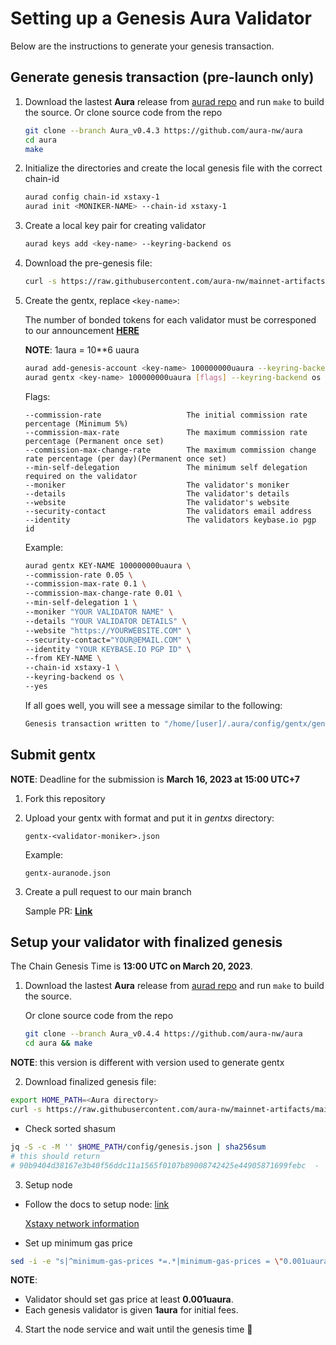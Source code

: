 # Setting up a Genesis Aura Validator

Below are the instructions to generate your genesis transaction.

## Generate genesis transaction (pre-launch only)

1. Download the lastest **Aura** release from [aurad repo](https://github.com/aura-nw/aura) and run `make` to build the source.
   Or clone source code from the repo
   ```bash
   git clone --branch Aura_v0.4.3 https://github.com/aura-nw/aura
   cd aura
   make
   ```
   
2. Initialize the  directories and create the local genesis file with the correct
   chain-id

   ```bash
   aurad config chain-id xstaxy-1
   aurad init <MONIKER-NAME> --chain-id xstaxy-1
   ```

3. Create a local key pair for creating validator

   ```bash
   aurad keys add <key-name> --keyring-backend os
   ```

4. Download the pre-genesis file:

   ```bash
   curl -s https://raw.githubusercontent.com/aura-nw/mainnet-artifacts/main/xstaxy-1/pre-genesis.json >~/.aura/config/genesis.json
   ```

5. Create the gentx, replace `<key-name>`:

   The number of bonded tokens for each validator must be corresponed to our announcement [**HERE**](https://docs.google.com/spreadsheets/d/1IX-sumSB6Jclu407Y0TwKJYbexheTIJT7oVXxCIgEFY/edit?usp=sharing)
   
   **NOTE**: 1aura = 10**6 uaura
   
   ```bash
   aurad add-genesis-account <key-name> 100000000uaura --keyring-backend os
   aurad gentx <key-name> 100000000uaura [flags] --keyring-backend os --chain-id xstaxy-1 --yes
   ```
   
   Flags:
   ```
   --commission-rate                   The initial commission rate percentage (Minimum 5%)
   --commission-max-rate               The maximum commission rate percentage (Permanent once set)
   --commission-max-change-rate        The maximum commission change rate percentage (per day)(Permanent once set)
   --min-self-delegation               The minimum self delegation required on the validator
   --moniker                           The validator's moniker
   --details                           The validator's details
   --website                           The validator's website
   --security-contact                  The validators email address
   --identity                          The validators keybase.io pgp id
   ```
   Example:
   ```bash
   aurad gentx KEY-NAME 100000000uaura \
   --commission-rate 0.05 \
   --commission-max-rate 0.1 \
   --commission-max-change-rate 0.01 \
   --min-self-delegation 1 \
   --moniker "YOUR VALIDATOR NAME" \
   --details "YOUR VALIDATOR DETAILS" \
   --website "https://YOURWEBSITE.COM" \
   --security-contact="YOUR@EMAIL.COM" \
   --identity "YOUR KEYBASE.IO PGP ID" \
   --from KEY-NAME \
   --chain-id xstaxy-1 \
   --keyring-backend os \
   --yes 
   ```

   If all goes well, you will see a message similar to the following:

   ```bash
   Genesis transaction written to "/home/[user]/.aura/config/gentx/gentx-******.json"
   ```

## Submit gentx
**NOTE**: Deadline for the submission is **March 16, 2023 at 15:00 UTC+7**

1. Fork this repository 

2. Upload your gentx with format and put it in *gentxs* directory:
   
   ```
   gentx-<validator-moniker>.json
   ```

   Example:
   ```
   gentx-auranode.json
   ```

3. Create a pull request to our main branch

    Sample PR: [**Link**](https://github.com/aura-nw/mainnet-artifacts/pull/1)

## Setup your validator with finalized genesis

The Chain Genesis Time is **13:00 UTC on March 20, 2023**.

1. Download the lastest **Aura** release from [aurad repo](https://github.com/aura-nw/aura) and run `make` to build the source.

   Or clone source code from the repo
   ```bash
   git clone --branch Aura_v0.4.4 https://github.com/aura-nw/aura
   cd aura && make
   ```
**NOTE**: this version is different with version used to generate gentx

2. Download finalized genesis file:

```bash
export HOME_PATH=<Aura directory>
curl -s https://raw.githubusercontent.com/aura-nw/mainnet-artifacts/main/xstaxy-1/genesis.json > $HOME_PATH/config/genesis.json
```

- Check sorted shasum
```bash
jq -S -c -M '' $HOME_PATH/config/genesis.json | sha256sum
# this should return
# 90b9404d38167e3b40f56ddc11a1565f0107b89008742425e44905871699febc  -
```

3. Setup node

- Follow the docs to setup node: [link](https://docs.aura.network/validator/running-a-fullnode/)
 
   [Xstaxy network information](../Network-info.md)
- Set up minimum gas price
```bash
sed -i -e "s|^minimum-gas-prices *=.*|minimum-gas-prices = \"0.001uaura\"|" $HOME_PATH/config/app.toml
``` 
**NOTE**: 
   - Validator should set gas price at least **0.001uaura**.
   - Each genesis validator is given **1aura** for initial fees. 

4. Start the node service and wait until the genesis time :rocket: